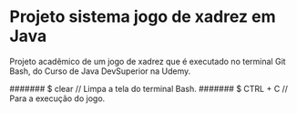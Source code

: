 # Projeto sistema jogo de xadrez em Java
Projeto acadêmico de um jogo de xadrez que é executado no terminal Git Bash, do Curso de Java DevSuperior na Udemy.

####### $ clear  //  Limpa a tela do terminal Bash.
####### $ CTRL + C  //  Para a execução do jogo.
